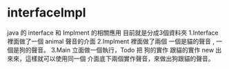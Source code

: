 # interfaceImpl
java 的 interface 和 Implment 的相關應用
目前就是分成3個資料夾
1.Interface 裡面做了一個 animal 聲音的介面
2.Implment  裡面做了兩個 一個是貓的聲音 , 一個是狗的聲音。
3.Main 立面做一個執行，Todo 把 狗的實作 跟貓的實作 new 出來來，這樣就可以使用同一個 介面底下兩個實作聲音，來做出狗跟貓的聲音。